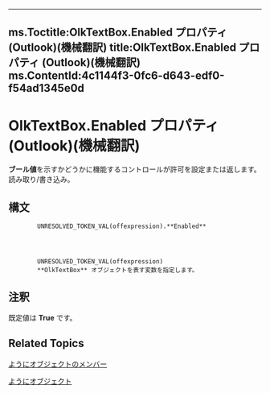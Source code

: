 

---
ms.Toctitle:OlkTextBox.Enabled プロパティ (Outlook)(機械翻訳)
title:OlkTextBox.Enabled プロパティ (Outlook)(機械翻訳)
ms.ContentId:4c1144f3-0fc6-d643-edf0-f54ad1345e0d
---
# OlkTextBox.Enabled プロパティ (Outlook)(機械翻訳)




**ブール値**を示すかどうかに機能するコントロールが許可を設定または返します。 読み取り/書き込み。

## 構文

            UNRESOLVED_TOKEN_VAL(offexpression).**Enabled**




            UNRESOLVED_TOKEN_VAL(offexpression)
            **OlkTextBox** オブジェクトを表す変数を指定します。



## 注釈
既定値は **True** です。



## Related Topics

[ようにオブジェクトのメンバー](f4a5f9ea-15f7-164e-d7ca-77a0842105c8.md)

[ようにオブジェクト](8c9438bf-e20a-2f70-90ac-097cf09594ca.md)




